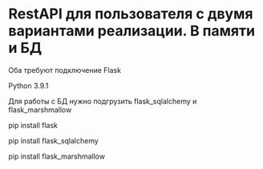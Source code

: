 # RestAPI для пользователя с двумя вариантами реализации. В памяти и БД 

Оба требуют подключение Flask

Python 3.9.1

Для работы с БД нужно подгрузить flask_sqlalchemy и flask_marshmallow

pip install flask

pip install flask_sqlalchemy

pip install flask_marshmallow
